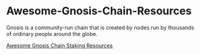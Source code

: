 # Awesome-Gnosis-Chain-Resources
Gnosis is a community-run chain that is created by nodes run by thousands of ordinary people around the globe.

[Awesome Gnosis Chain Staking Resources](https://github.com/0xarmagan/Awesome-Gnosis-Chain-Resources/blob/main/Awesome%20Gnosis%20Chain%20Staking%20R.md)
